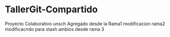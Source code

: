 # TallerGit-Compartido
Proyecto Colaborativo unsch
Agregado desde la Rama1
modificacion rama2
modificacndo para stash
ambios desde rama 3